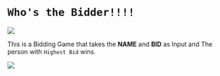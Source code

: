 # `Who's the Bidder!!!!`

![](https://www.marinsoftware.com/wp-content/themes/marin/images/page/page-heroes/bidding_paddles_2015.jpg)

This is a Bidding Game that takes the **NAME** and **BID** as Input and The person with `Highest Bid` wins.

![](https://media.giphy.com/media/xT5LMESHbV1KLGMsq4/giphy.gif) 
